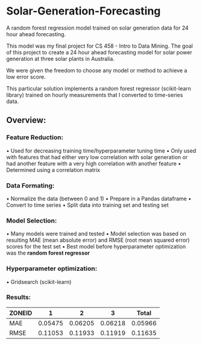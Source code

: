 # Solar-Generation-Forecasting
A random forest regression model trained on solar generation data for 24 hour ahead forecasting.

This model was my final project for CS 458 - Intro to Data Mining. The goal of this project to create a 24 hour ahead forecasting model for solar power generation at three solar plants in Australia. 

We were given the freedom to choose any model or method to achieve a low error score. 

This particular solution implements a random forest regressor (scikit-learn library) trained on hourly measurements that I converted to time-series data.

## Overview:

### Feature Reduction:
 • Used for decreasing training time/hyperparameter tuning time
 • Only used with features that had either very low correlation with solar generation or had another feature with a very high correlation with another feature
 • Determined using a correlation matrix
 
### Data Formating:
 • Normalize the data (between 0 and 1)
 • Prepare in a Pandas dataframe
 • Convert to time series
 • Split data into training set and testing set
 
### Model Selection:
 • Many models were trained and tested
 • Model selection was based on resulting MAE (mean absolute error) and RMSE (root mean squared error) scores for the test set
 • Best model before hyperparameter optimization was the **random forest regressor** 

### Hyperparameter optimization: 
 • Gridsearch (scikit-learn)
 
 ### Results:
 
 ZONEID |     1     |     2     |     3     |  Total  |
 -------|-----------|-----------|-----------|---------|
 MAE    |0.05475    |0.06205    |0.06218    |0.05966  |
 RMSE   |0.11053    |0.11933    |0.11919    |0.11635  |

